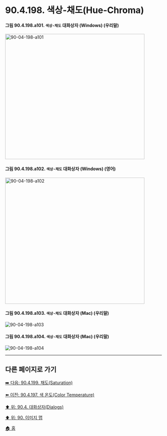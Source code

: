 # 90.4.198. 색상-채도(Hue-Chroma)

<a id="90-04-198-a101"></a>

#### 그림 90.4.198.a101. `색상-채도` 대화상자 (Windows) (우리말)
<img width="448" height="402" alt="90-04-198-a101" src="https://github.com/user-attachments/assets/14034322-d517-4aa5-b565-59199ccaae7d" />

<a id="90-04-198-a102"></a>

#### 그림 90.4.198.a102. `색상-채도` 대화상자 (Windows) (영어)
<img width="448" height="405" alt="90-04-198-a102" src="https://github.com/user-attachments/assets/cd7d91a9-f3d2-47ec-9ee5-d43f127e1918" />

<a id="90-04-198-a103"></a>

#### 그림 90.4.198.a103. `색상-채도` 대화상자 (Mac) (우리말)
<img width="" height="" alt="90-04-198-a103" src="" />

<a id="90-04-198-a104"></a>

#### 그림 90.4.198.a104. `색상-채도` 대화상자 (Mac) (우리말)
<img width="" height="" alt="90-04-198-a104" src="" />

***

## 다른 페이지로 가기

[➡️ 다음: 90.4.199. 채도(Saturation)](./90-04-0199-saturation.md)

[⬅️ 이전: 90.4.197. 색 온도(Color Temperature)](./90-04-0197-color_temperature.md)

[⬆️ 위: 90.4. 대화상자(Dialogs)](./90-04-0000-dialogs.md)

[⬆️ 위: 90. 이미지 맵](./90-00-image-map.md)

[🏠 홈](./00-home.md)